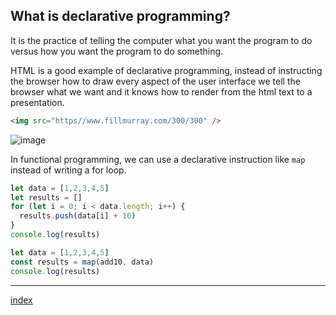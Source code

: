 ## What is declarative programming?

It is the practice of telling the computer what you want the program to do versus how you want the program to do something.

HTML is a good example of declarative programming, instead of instructing the browser how to draw every aspect of the user interface we tell the browser what we want and it knows how to render from the html text to a presentation.

``` html
<img src="https//www.fillmurray.com/300/300" />
```

![image](https://www.fillmurray.com/300/300)

In functional programming, we can use a declarative instruction like `map` instead of writing a for loop.

``` js
let data = [1,2,3,4,5]
let results = []
for (let i = 0; i < data.length; i++) {
  results.push(data[i] + 10)
}
console.log(results)
```

``` js
let data = [1,2,3,4,5]    
const results = map(add10, data)
console.log(results)
```

---
[index](/)
